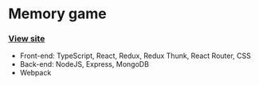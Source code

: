 # Memory game

### [View site](https://kristinand-react-game.herokuapp.com)

* Front-end: TypeScript, React, Redux, Redux Thunk, React Router, CSS
* Back-end: NodeJS, Express, MongoDB
* Webpack
